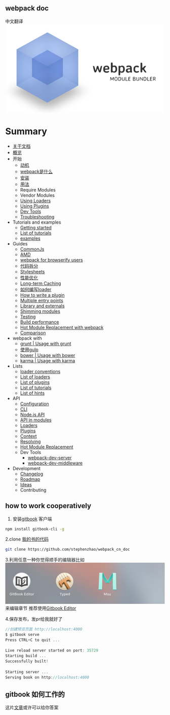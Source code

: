 ## webpack doc
中文翻译
![[ds](stephenzhao.github.io/webpack_cn_doc/)](QQ20160303-0.png)

# Summary

* [关于文档](README.md)
* [概览](docs/Home.md)
* 开始
  * [动机][Motivation]
  * [webpack是什么][What is webpack? | What is webpack]
  * [安装][Installation]
  * [用法][Usage]
  * Require Modules
  * Vendor Modules
  * [Using Loaders]
  * [Using Plugins]
  * [Dev Tools]
  * [Troubleshooting]
* Tutorials and examples
  * [Getting started](http://webpack.github.io/docs/tutorials/getting-started/)
  * [List of tutorials]
  * [examples]
* Guides
  * [CommonJs]
  * [AMD]
  * [webpack for browserify users]
  * [代码拆分][Code Splitting]
  * [Stylesheets]
  * [性能优化][Optimization]
  * [Long-term Caching]
  * [如何编写loader][How to write a loader]
  * [How to write a plugin]
  * [Multiple entry points]
  * [Library and externals]
  * [Shimming modules]
  * [Testing]
  * [Build performance]
  * [Hot Module Replacement with webpack]
  * [Comparison]
* webpack with
  * [grunt | Usage with grunt]
  * [使用gulp][gulp | Usage with gulp]
  * [bower | Usage with bower]
  * [karma | Usage with karma]
* Lists
  * [loader conventions]
  * [List of loaders]
  * [List of plugins]
  * [List of tutorials]
  * [List of hints]
* API
  * [Configuration]
  * [CLI]
  * [Node.js API]
  * [API in modules]
  * [Loaders]
  * [Plugins]
  * [Context]
  * [Resolving]
  * [Hot Module Replacement]
  * Dev Tools
    * [webpack-dev-server]
    * [webpack-dev-middleware]
* Development
  * [Changelog]
  * [Roadmap]
  * [Ideas]
  * Contributing


## how to work cooperatively
1. 安装[gitbook](https://github.com/GitbookIO/gitbook) 客户端

```zsh
npm install gitbook-cli -g
```
2.clone [我的书的代码](https://github.com/stephenzhao/webpack_cn_doc)

```zsh
git clone https://github.com/stephenzhao/webpack_cn_doc

```
3.利用任意一种你觉得顺手的编辑器比如
![markdown](QQ20160303-0@2x.png) 来编辑章节
推荐使用[Gitbook Editor](https://www.gitbook.com/editor/osx)

4.保存发布，发pr给我就好了

``` js
//创建预览页面 http://localhost:4000
$ gitbook serve
Press CTRL+C to quit ...

Live reload server started on port: 35729
Starting build ...
Successfully built!

Starting server ...
Serving book on http://localhost:4000

```


## gitbook 如何工作的

这片[文章](http://www.chengweiyang.cn/gitbook/introduction/README.html)或许可以给你答案



[Motivation]:[docs/motivation.md]
[What is webpack? | What is webpack]:[docs/what-is-webpack.md]
[Installation]:[docs/installation.md]
[Usage]:[docs/usage.md]
[Using Loaders]:[docs/using-loaders.md]
[Using Plugins]:[docs/using-plugins.md]
[Dev Tools]:[docs/dev-tools.md]
[Troubleshooting]:[docs/troubleshooting.md]
[List of tutorials]:[docs/list-of-tutorials.md]
[examples]:[docs/examples.md]
[CommonJs]:[docs/commonjs.md]
[AMD]:[docs/amd.md]
[webpack for browserify users]:[docs/webpack-for-browserify-users.md]
[Code Splitting]:[docs/code-splitting.md]
[Stylesheets]:[docs/stylesheets.md]
[Optimization]:[docs/optimization.md]
[Long-term Caching]:[docs/long-term-cashing.md]
[How to write a loader]:[docs/how-to-write-a-loader.md]
[How to write a plugin]:[docs/how-to-write-a-plugin.md]
[Multiple entry points]:[docs/multiple-entry-points.md]
[Library and externals]:[docs/library-and-externals.md]
[Shimming modules]:[docs/shimming-modules.md]
[Testing]:[docs/testing.md]
[Build performance]:[docs/build-performance.md]
[Hot Module Replacement with webpack]:[docs/hot-module-replacement-with-webpack.md]
[Comparison]:[docs/comparison.md]
[grunt | Usage with grunt]:[docs/usage-with-group.md]
[gulp | Usage with gulp]:[docs/usage-with-gulp.md]
[bower | Usage with bower]:[docs/usage-with-bower.md]
[karma | Usage with karma]:[docs/usage-with-karma.md]
[loader conventions]:[docs/loader-conventions.md]
[List of loaders]:[docs/list-of-loaders.md]
[List of plugins]:[docs/list-of-plugins.md]
[List of tutorials]:[docs/list-of-tutorials.md]
[List of hints]:[docs/list-of-hints.md]
[Configuration]:[docs/configuration.md]
[CLI]:[docs/CLI.md]
[Node.js API]:[docs/node.js-api.md]
[API in modules]:[docs/api-in-modules.md]
[Loaders]:[docs/loaders.md]
[Plugins]:[docs/plugins.md]
[Context]:[docs/context.md]
[Resolving]:[docs/resolving.md]
[Hot Module Replacement]:[docs/hot-module-replacement.md]
[webpack-dev-server]:[docs/webpack-dev-server.md]
[webpack-dev-middleware]:[docs/webpack-dev-middleware.md]
[Changelog]:[docs/changelog.md]
[Roadmap]:[docs/roadmap.md]
[Ideas]:[docs/ideas.md]


